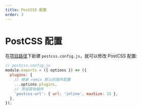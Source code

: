 ```yaml
---
title: PostCSS 配置
order: 3
---
```


# PostCSS 配置

在[项目路径](/guide/config/remix#cwd)下新建 `postcss.config.js`，就可以修改 PostCSS 配置:

```js
// postcss.config.js
module.exports = ({ options }) => ({
  plugins: {
    // 继承 remix 默认的插件配置
    ...options.plugins,
    // 添加其他插件
    'postcss-url': { url: 'inline', maxSize: 15 },
  },
});
```
